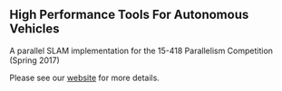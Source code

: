 ## High Performance Tools For Autonomous Vehicles
A parallel SLAM implementation for the 15-418 Parallelism Competition (Spring 2017)

Please see our [website](https://nishadg246.github.io/High-Performance-Tools-For-Autonomous-Vehicles/) for more details.
